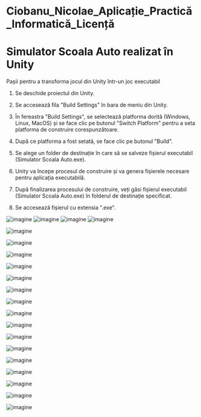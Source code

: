 # Ciobanu_Nicolae_Aplicație_Practică_Informatică_Licență

# Simulator Scoala Auto realizat în Unity

Pașii pentru a transforma jocul din Unity într-un joc executabil
1. Se deschide proiectul din Unity.

2. Se accesează fila "Build Settings" în bara de meniu din Unity.

3. În fereastra "Build Settings", se selectează platforma dorită (Windows, Linux, MacOS) și se face clic pe butonul "Switch Platform" pentru a seta platforma de construire corespunzătoare.

4. După ce platforma a fost setată, se face clic pe butonul "Build".

5. Se alege un folder de destinație în care să se salveze fișierul executabil (Simulator Scoala Auto.exe).

6. Unity va începe procesul de construire și va genera fișierele necesare pentru aplicația executabilă.

7. După finalizarea procesului de construire, veți găsi fișierul executabil (Simulator Scoala Auto.exe) în folderul de destinație specificat.

8. Se accesează fișierul cu extensia ".exe".


![imagine](imagini/volan_schimbator_de_viteze_pedale.JPG)
![imagine](imagini/volan.JPG)
![imagine](imagini/shifter.JPG)
![imagine](imagini/pedale.JPG)

![imagine](imagini/selecatre_masina.JPG)

![imagine](imagini/BMW_X5.JPG)

![imagine](imagini/VAZ_2105.JPG)

![imagine](imagini/Ograda.JPG)

![imagine](imagini/Parcare.JPG)



![imagine](imagini/dark.JPG)

![imagine](imagini/garaj.JPG)

![imagine](imagini/interior_Vaz_2105.JPG)

![imagine](imagini/intuneric.JPG)

![imagine](imagini/lumina.JPG)

![imagine](imagini/ograda2.JPG)

![imagine](imagini/ograda3.JPG)

![imagine](imagini/panta.JPG)

![imagine](imagini/parcare2.JPG)

![imagine](imagini/parcare_laterala.JPG)

![imagine](imagini/parcare_laterala2.JPG)







